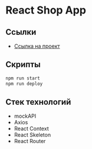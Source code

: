 # React Shop App
## Ссылки
- [Ссылка на проект](https://diana-kot.github.io/react-shopp/#/)

## Скрипты
```bash
npm run start
npm run deploy
```

## Стек технологий

* mockAPI
* Axios
* React Context
* React Skeleton
* React Router

